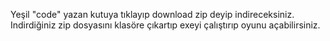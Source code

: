 Yeşil "code" yazan kutuya tıklayıp download zip deyip indireceksiniz.
Indirdiğiniz zip dosyasını klasöre çıkartıp exeyi çalıştırıp oyunu açabilirsiniz.
